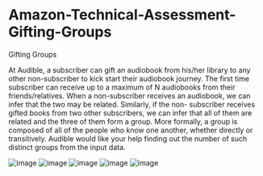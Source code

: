 # Amazon-Technical-Assessment-Gifting-Groups
Gifting Groups

At Audible, a subscriber can gift an audiobook from
his/her library to any other non-subscriber to kick
start their audiobook journey. The first time
subscriber can receive up to a maximum of N
audiobooks from their friends/relatives. When a
non-subscriber receives an audiobook, we can infer
that the two may be related. Similarly, if the non-
subscriber receives gifted books from two other
subscribers, we can infer that all of them are
related and the three of them form a group. More
formally, a group is composed of all of the people
who know one another, whether directly or
transitively. Audible would like your help finding out
the number of such distinct groups from the input
data.

![image](https://user-images.githubusercontent.com/51781534/104270810-6bb01a80-5467-11eb-9bd8-41db86000902.png)
![image](https://user-images.githubusercontent.com/51781534/104270815-6e127480-5467-11eb-9b82-6cf83e953602.png)
![image](https://user-images.githubusercontent.com/51781534/104270819-7074ce80-5467-11eb-9280-869e14b38993.png)
![image](https://user-images.githubusercontent.com/51781534/104270825-72d72880-5467-11eb-8631-07013649e789.png)
![image](https://user-images.githubusercontent.com/51781534/104270832-74a0ec00-5467-11eb-8128-11bd74b1689f.png)
